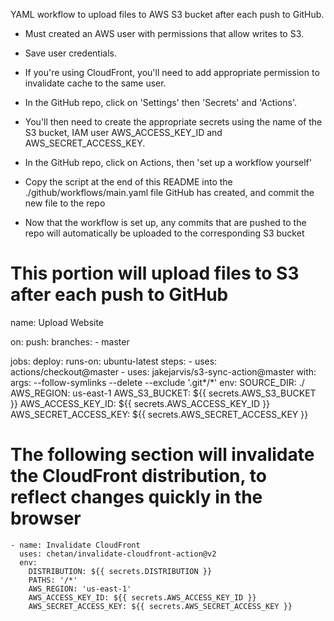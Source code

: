 YAML workflow to upload files to AWS S3 bucket after each push to GitHub.

-   Must created an AWS user with permissions that allow writes to S3.
-   Save user credentials.
-   If you're using CloudFront, you'll need to add appropriate permission to invalidate cache to the same user.

-   In the GitHub repo, click on 'Settings' then 'Secrets' and 'Actions'.
-   You'll then need to create the appropriate secrets using the name of the S3 bucket, IAM user AWS_ACCESS_KEY_ID and AWS_SECRET_ACCESS_KEY.

-   In the GitHub repo, click on Actions, then 'set up a workflow yourself'
-   Copy the script at the end of this README into the ./github/workflows/main.yaml file GitHub has created, and commit the new file to the repo

-   Now that the workflow is set up, any commits that are pushed to the repo will automatically be uploaded to the corresponding S3 bucket


# This portion will upload files to S3 after each push to GitHub

name: Upload Website

on:
  push:
    branches:
    - master

jobs:
  deploy:
    runs-on: ubuntu-latest
    steps:
    - uses: actions/checkout@master
    - uses: jakejarvis/s3-sync-action@master
      with:
        args: --follow-symlinks --delete --exclude '.git*/*'
      env:
        SOURCE_DIR: ./
        AWS_REGION: us-east-1
        AWS_S3_BUCKET: ${{ secrets.AWS_S3_BUCKET }}
        AWS_ACCESS_KEY_ID: ${{ secrets.AWS_ACCESS_KEY_ID }}
        AWS_SECRET_ACCESS_KEY: ${{ secrets.AWS_SECRET_ACCESS_KEY }}

# The following section will invalidate the CloudFront distribution, to reflect changes quickly in the browser

    - name: Invalidate CloudFront
      uses: chetan/invalidate-cloudfront-action@v2
      env:
        DISTRIBUTION: ${{ secrets.DISTRIBUTION }}
        PATHS: '/*'
        AWS_REGION: 'us-east-1'
        AWS_ACCESS_KEY_ID: ${{ secrets.AWS_ACCESS_KEY_ID }}
        AWS_SECRET_ACCESS_KEY: ${{ secrets.AWS_SECRET_ACCESS_KEY }}